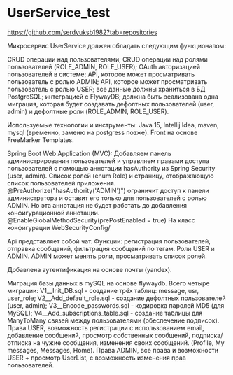 # UserService_test
https://github.com/serdyuksb1982?tab=repositories

Микросервис UserService должен обладать следующим функционалом:

CRUD операции над пользователями;
CRUD операции над ролями пользователей (ROLE_ADMIN, ROLE_USER);
OAuth авторизацией пользователей в системе;
API, которое может просматривать пользователь с ролью ADMIN;
API, которое может просматривать пользователь с ролью USER;
все данные должны храниться в БД PostgreSQL;
интеграцией с FlywayDB;
должна быть реализована одна миграция, которая будет создавать дефолтных пользователей (user, admin) и дефолтные роли (ROLE_ADMIN, ROLE_USER).

Используемые технологии и инструменты:
Java 15, Intellij Idea, maven, mysql (временно, заменю на postgress позже). Front на основе FreeMarker Templates.

Spring Boot Web Application (MVC): Добавляем панель администрирования пользователей и управляем правами доступа пользователей с помощью аннотации hasAuthority из Spring Security (user, admin). Cписок ролей (enum Role) и страницу, отображающую список пользователей приложения. 
@PreAuthorize("hasAuthority('ADMIN')") ограничит доступ к панели администратора и оставит его только для пользователей с ролью ADMIN. Но эта аннотация не будет работать до добавления конфигурационной аннотации.
@EnableGlobalMethodSecurity(prePostEnabled = true) На класс конфигурации WebSecurityConfig/

Api представляет собой чат. Функции: регистрация пользователей, отправка сообщений, фильтрация сообщений по тегам. Роли USER и ADMIN. ADMIN может менять роли, просматривать список ролей.

Добавлена аутентификация на основе почты (yandex).

Миграция базы данных в mySQL на основе flywaydb. Всего четыре миграции:
  V1__Init_DB.sql - создание трёх таблиц: message, usr, user_role;
  V2__Add_default_role.sql - создание дефолтных пользователей (user, admin);
  V3__Encode_passwords.sql - кодировка паролей MD5 (для MySQL);
  V4__Add_subscriptions_table.sql - создание таблицы для ManyToMany связей между пользователями (обеспечение подписок).
Права USER, возможность регистрации с использованием email, добавление сообщений, просмотр собственных сообщений, подписка/отписка на чужие сообщения, изменения своих сообщений. (Profile, My messages, Messages, Home).
Права АDMIN, все права и возможности USER + просмотр UserList, с возможность изменения прав пользователей.
  
